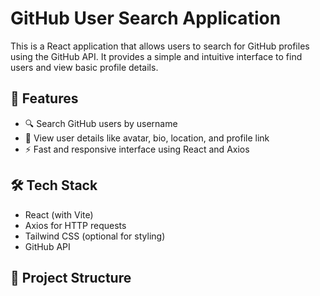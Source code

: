 # GitHub User Search Application

This is a React application that allows users to search for GitHub profiles using the GitHub API. It provides a simple and intuitive interface to find users and view basic profile details.

## 🚀 Features

- 🔍 Search GitHub users by username
- 👤 View user details like avatar, bio, location, and profile link
- ⚡ Fast and responsive interface using React and Axios

## 🛠️ Tech Stack

- React (with Vite)
- Axios for HTTP requests
- Tailwind CSS (optional for styling)
- GitHub API

## 🧱 Project Structure


